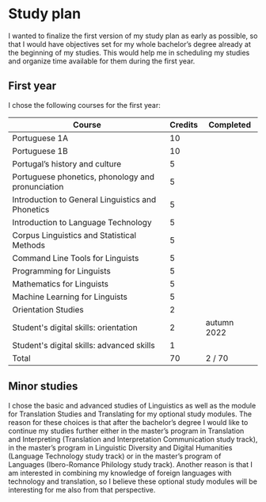 # Study plan

I wanted to finalize the first version of my study plan as early as possible, so that I would have objectives set for my whole bachelor’s degree already at the beginning of my studies. This would help me in scheduling my studies and organize time available for them during the first year.

## First year

I chose the following courses for the first year:

| Course        | Credits | Completed |
|---------------|---------|-----------|
| Portuguese 1A | 10      | |
| Portuguese 1B | 10      | |
| Portugal’s history and culture | 5 | |
| Portuguese phonetics, phonology and pronunciation | 5 | |
| Introduction to General Linguistics and Phonetics | 5 | |
| Introduction to Language Technology | 5 | |
| Corpus Linguistics and Statistical Methods | 5 | |
| Command Line Tools for Linguists | 5 | |
| Programming for Linguists  | 5 | |
| Mathematics for Linguists | 5 | |
| Machine Learning for Linguists | 5 | |
| Orientation Studies | 2 |  |
| Student's digital skills: orientation | 2 | autumn 2022 |
| Student's digital skills: advanced skills | 1 | |
| Total | 70 | 2 / 70 |

## Minor studies

I chose the basic and advanced studies of Linguistics as well as the module for Translation Studies and Translating for my optional study modules. The reason for these choices is that after the bachelor’s degree I would like to continue my studies further either in the master’s program in Translation and Interpreting (Translation and Interpretation Communication study track), in the master’s program in Linguistic Diversity and Digital Humanities (Language Technology study track) or in the master’s program of Languages (Ibero-Romance Philology study track). Another reason is that I am interested in combining my knowledge of foreign languages with technology and translation, so I believe these optional study modules will be interesting for me also from that perspective.
